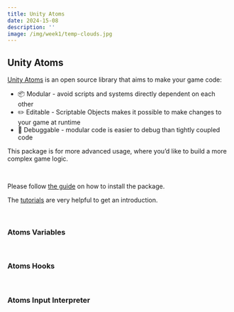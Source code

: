 ```yaml
---
title: Unity Atoms
date: 2024-15-08
description: ''
image: /img/week1/temp-clouds.jpg
---
```


<script>import VideoEmbed from '$lib/VideoEmbed.svelte'</script>

## Unity Atoms

[Unity Atoms](https://unity-atoms.github.io/unity-atoms/) is an open source library that aims to make your game code:

- 📦 Modular - avoid scripts and systems directly dependent on each other
- ✏️ Editable - Scriptable Objects makes it possible to make changes to your game at runtime
- 🐛 Debuggable - modular code is easier to debug than tightly coupled code

This package is for more advanced usage, where you’d like to build a more complex game logic.

&nbsp;

Please follow [the guide](https://unity-atoms.github.io/unity-atoms/introduction/installation) on how to install the package.

The [tutorials](https://unity-atoms.github.io/unity-atoms/tutorials/creating-atoms) are very helpful to get an introduction.

&nbsp;

### Atoms Variables

<VideoEmbed youtube="dKkeKJS8-nM"></VideoEmbed>

&nbsp;

### Atoms Hooks

<VideoEmbed youtube="gAFbuQfNHVU"></VideoEmbed>

&nbsp;

### Atoms Input Interpreter

<VideoEmbed youtube="r36stfSQR0U"></VideoEmbed>
